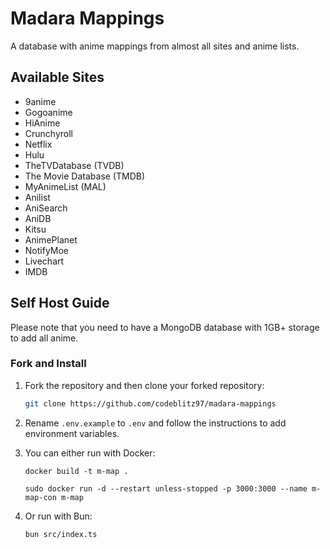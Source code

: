 # Madara Mappings

A database with anime mappings from almost all sites and anime lists.

## Available Sites

- 9anime
- Gogoanime
- HiAnime
- Crunchyroll
- Netflix
- Hulu
- TheTVDatabase (TVDB)
- The Movie Database (TMDB)
- MyAnimeList (MAL)
- Anilist
- AniSearch
- AniDB
- Kitsu
- AnimePlanet
- NotifyMoe
- Livechart
- IMDB

## Self Host Guide

Please note that you need to have a MongoDB database with 1GB+ storage to add all anime.

### Fork and Install

1. Fork the repository and then clone your forked repository:

   ```sh
   git clone https://github.com/codeblitz97/madara-mappings
   ```

2. Rename `.env.example` to `.env` and follow the instructions to add environment variables.

3. You can either run with Docker:

   ```docker
   docker build -t m-map .

   sudo docker run -d --restart unless-stopped -p 3000:3000 --name m-map-con m-map
   ```

4. Or run with Bun:

   ```sh
   bun src/index.ts
   ```
